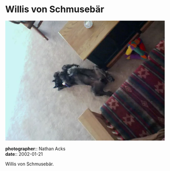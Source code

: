 # Willis von Schmusebär

![Willis, one of my folks' miniature schnauzers, lies on his back in their living room](assets/2002-01-21-willis-von-schmusebar.webp)

**photographer**:: Nathan Acks  
**date**:: 2002-01-21

Willis von Schmusebär.
